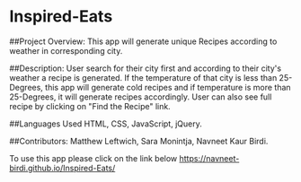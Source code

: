 
# Inspired-Eats

##Project Overview: 
This app will generate unique Recipes according to weather in corresponding city.

##Description:
User search for their city first and according to their city's weather a recipe is generated. If the temperature of that city is less than 25-Degrees, this app will generate cold recipes and if temperature is more than 25-Degrees, it will generate recipes accordingly. User can also see full recipe by clicking on "Find the Recipe" link.

##Languages Used
HTML, CSS, JavaScript, jQuery.

##Contributors:
Matthew Leftwich,
Sara Monintja,
Navneet Kaur Birdi.

To use this app please click on the link below
https://navneet-birdi.github.io/Inspired-Eats/

